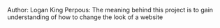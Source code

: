 Author: Logan King
Perpous: The meaning behind this project is to gain understanding of how to change the look of a website
